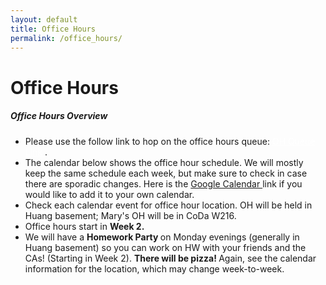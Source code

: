 ```yaml
---
layout: default
title: Office Hours
permalink: /office_hours/
---
```


# Office Hours

<div class="panel">
  <h5> Office Hours Overview </h5>
<ul>
  <li> Please use the follow link to hop on the office hours queue: <a href="https://queue.cs.stanford.edu/queues/33FZ7Pjm646CQAkIFshsyyYfm84" class="btn btn-danger" style="color: white !important;"> OH Queue Link </a>.</li>
	<li> The calendar below shows the office hour schedule.  We will mostly keep the same schedule each week, but make sure to check in case there are sporadic changes. Here is the <a href="https://calendar.google.com/calendar/u/2?cid=NzEwZWQ4N2VmNjlkYzZjOWNiNWFiNjkwYzdhMmI4MDIxNjFjN2Q5ZTQ3MWU2MTM3NTI3NmM2ZDAxNzNkYzVmZkBncm91cC5jYWxlbmRhci5nb29nbGUuY29t"> Google Calendar </a> link if you would like to add it to your own calendar.
</li>
	<li> Check each calendar event for office hour location. OH will be held in Huang basement; Mary's OH will be in CoDa W216.</li>
	<li> Office hours start in <b> Week 2. </b></li>
	<li> We will have a <b> Homework Party </b> on Monday evenings (generally in Huang basement) so you can work on HW with your friends and the CAs!  (Starting in Week 2).  <b> There will be pizza! </b>  Again, see the calendar information for the location, which may change week-to-week. </li>
</ul>
</div>

<div class="panel">

<link href="https://cdn.jsdelivr.net/npm/fullcalendar@6.1.19/main.min.css" rel="stylesheet" />
<div id="calendar" style="max-width:1100px;margin:20px auto;"></div>

<script src="https://cdn.jsdelivr.net/npm/fullcalendar@6.1.19/index.global.min.js"></script>
<script src="https://cdn.jsdelivr.net/npm/@fullcalendar/google-calendar@6.1.19/index.global.min.js"></script>

<script>
  document.addEventListener('DOMContentLoaded', () => {
    const cal = new FullCalendar.Calendar(document.getElementById('calendar'), {
      initialView: 'timeGridWeek', // start on weekly view
      timeZone: 'America/Los_Angeles',
      nowIndicator: true,

      // add view-switch buttons on the right
      headerToolbar: {
        left: 'prev,next today',
        center: 'title',
        right: 'dayGridMonth,timeGridWeek,listWeek'
      },

      // (optional) make it taller
      contentHeight: 700,

      googleCalendarApiKey: 'AIzaSyDQ_G2do9l4G8ngIuOh3_mIg9bPWzcEb50',
      events: { googleCalendarId: '710ed87ef69dc6c9cb5ab690c7a2b802161c7d9e471e61375276c6d0173dc5ff@group.calendar.google.com' }
    });
    cal.render();
  });
</script>

</div>